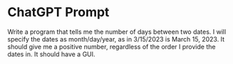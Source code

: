 # ChatGPT Prompt
Write a program that tells me the number of days between two dates. I will specify the dates as month/day/year, as in 3/15/2023 is March 15, 2023. It should give me a positive number, regardless of the order I provide the dates in. It should have a GUI.
